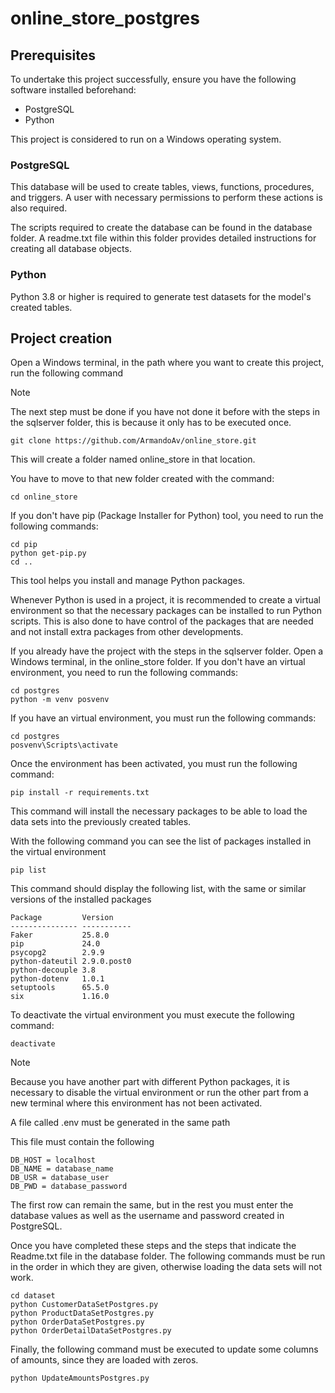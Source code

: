 # online_store_postgres

## Prerequisites

To undertake this project successfully, ensure you have the following software installed beforehand:

- PostgreSQL
- Python

This project is considered to run on a Windows operating system.

### PostgreSQL

This database will be used to create tables, views, functions, procedures, and triggers. A user with necessary permissions to perform these actions is also required.

The scripts required to create the database can be found in the database folder. A readme.txt file within this folder provides detailed instructions for creating all database objects.

### Python

Python 3.8 or higher is required to generate test datasets for the model's created tables.

## Project creation

Open a Windows terminal, in the path where you want to create this project, run the following command
> [!NOTE]
> The next step must be done if you have not done it before with the steps in the sqlserver folder, this is because it only has to be executed once.

```
git clone https://github.com/ArmandoAv/online_store.git
```

This will create a folder named online_store in that location.

You have to move to that new folder created with the command:

```
cd online_store
```

If you don't have pip (Package Installer for Python) tool, you need to run the following commands:

```
cd pip
python get-pip.py
cd ..
```

This tool helps you install and manage Python packages.

Whenever Python is used in a project, it is recommended to create a virtual environment so that the necessary packages can be installed to run Python scripts. This is also done to have control of the packages that are needed and not install extra packages from other developments.

If you already have the project with the steps in the sqlserver folder. Open a Windows terminal, in the online_store folder.
If you don't have an virtual environment, you need to run the following commands:

```
cd postgres
python -m venv posvenv
```

If you have an virtual environment, you must run the following commands:

```
cd postgres
posvenv\Scripts\activate
```

Once the environment has been activated, you must run the following command:

```
pip install -r requirements.txt
```

This command will install the necessary packages to be able to load the data sets into the previously created tables.

With the following command you can see the list of packages installed in the virtual environment

```
pip list
```

This command should display the following list, with the same or similar versions of the installed packages

```
Package         Version
--------------- -----------
Faker           25.8.0
pip             24.0
psycopg2        2.9.9
python-dateutil 2.9.0.post0
python-decouple 3.8
python-dotenv   1.0.1
setuptools      65.5.0
six             1.16.0
```

To deactivate the virtual environment you must execute the following command:

```
deactivate
```

> [!NOTE]
> Because you have another part with different Python packages, it is necessary to disable the virtual environment or run the other part from a new terminal where this environment has not been activated.

A file called .env must be generated in the same path

This file must contain the following

```
DB_HOST = localhost
DB_NAME = database_name
DB_USR = database_user
DB_PWD = database_password
```

The first row can remain the same, but in the rest you must enter the database values ​​as well as the username and password created in PostgreSQL.

Once you have completed these steps and the steps that indicate the Readme.txt file in the database folder. The following commands must be run in the order in which they are given, otherwise loading the data sets will not work.

```
cd dataset
python CustomerDataSetPostgres.py
python ProductDataSetPostgres.py
python OrderDataSetPostgres.py
python OrderDetailDataSetPostgres.py
```

Finally, the following command must be executed to update some columns of amounts, since they are loaded with zeros.

```
python UpdateAmountsPostgres.py
```

